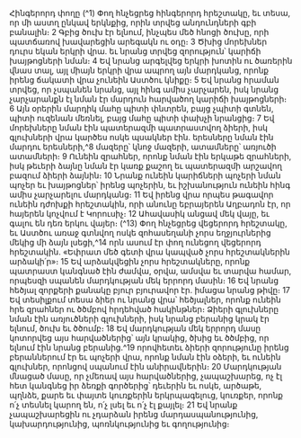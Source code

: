 
Հինգերորդ փողը
(^1) Փող հնչեցրեց հինգերորդ հրեշտակը, եւ տեսա, որ մի աստղ ընկավ երկնքից, որին տրվեց անդունդների գբի
բանալին։ 2 Գբից ծուխ էր ելնում, ինչպես մեծ հնոցի ծուխը, որի պատճառով խավարեցին արեգակն ու օդը։ 3 Ծխից
մորեխներ դուրս եկան երկրի վրա. եւ նրանց տրվեց զորություն՝ կարիճի խայթոցների նման։ 4 Եվ նրանց արգելվեց երկրի
խոտին ու ծառերին վնաս տալ, այլ միայն երկրի վրա ապրող այն մարդկանց, որոնք իրենց ճակատի վրա չունեին Աստծու
կնիքը։ 5 Եվ նրանց հրաման տրվեց, որ չսպանեն նրանց, այլ հինգ ամիս չարչարեն, իսկ նրանց չարչարանքն էլ նման էր
մարդուն հարվածող կարիճի խայթոցների։ 6 Այն օրերին մարդիկ մահը պիտի փնտրեն, բայց չպիտի գտնեն, պիտի
ուզենան մեռնել, բայց մահը պիտի փախչի նրանցից։ 7 Եվ մորեխները նման էին պատերազմի պատրաստվող ձիերի, իսկ
գլուխների վրա կարծես ոսկե պսակներ էին. երեսները նման էին մարդու երեսների,^8 մազերը՝ կնոջ մազերի, ատամները՝
առյուծի ատամների։ 9 Ունեին զրահներ, որոնք նման էին երկաթե զրահների, իսկ թեւերի ձայնը նման էր կառք քաշող եւ
պատերազմի արշավող բազում ձիերի ձայնին։ 10 Նրանք ունեին կարիճների պոչերի նման պոչեր եւ խայթոցներ՝ իրենց
պոչերին, եւ իշխանություն ունեին հինգ ամիս չարչարելու մարդկանց։ 11 Եվ իրենց վրա որպես թագավոր ունեին դժոխքի
հրեշտակին, որի անունը եբրայերեն Աղբադոն էր, որ հայերեն կոչվում է Կորուսիչ։ 12 Ահավասիկ անցավ մեկ վայը, եւ
գալու են դեռ երկու վայեր։
(^13) Փող հնչեցրեց վեցերորդ հրեշտակը, եւ Աստծու առաջ գտնվող ոսկե զոհասեղանի չորս եղջյուրներից մեկից մի ձայն
լսեցի,^14 որն ասում էր փող ունեցող վեցերորդ հրեշտակին. «Եփրատ մեծ գետի վրա կապված չորս հրեշտակներին
արձակի՛ր»։ 15 Եվ արձակվեցին չորս հրեշտակները, որոնք պատրաստ կանգնած էին ժամվա, օրվա, ամսվա եւ տարվա
համար, որպեսզի սպանեն մարդկության մեկ երրորդ մասին։ 16 Եվ նրանց հեծյալ զորքերի քանակը բյուր բյուրավոր էր.
իմացա նրանց թիվը։ 17 Եվ տեսիլքում տեսա ձիեր ու նրանց վրա՝ հեծյալներ, որոնք ունեին հրե զրահներ ու ծծմբով
հրդեհված հակինթներ։ Ձիերի գլուխները նման էին առյուծների գլուխների, իսկ նրանց բերանից կրակ էր ելնում, ծուխ
եւ ծծումբ։ 18 Եվ մարդկության մեկ երրորդ մասը կոտորվեց այս հարվածներից՝ այն կրակից, ծխից եւ ծծմբից, որ ելնում
էին նրանց բերանից.^19 որովհետեւ ձիերի զորությունը իրենց բերաններում էր եւ պոչերի վրա, որոնք նման էին օձերի, եւ
ունեին գլուխներ, որոնցով սպանում էին անիրավներին։ 20 Մարդկության մնացած մասը, որ չմեռավ այս հարվածներից,
չապաշխարեց, ոչ էլ հետ կանգնեց իր ձեռքի գործերից՝ դեւերին եւ ոսկե, արծաթե, պղնձե, քարե եւ փայտե կուռքերին
երկրպագելուց, կուռքեր, որոնք ո՛չ տեսնել կարող են, ո՛չ լսել եւ ո՛չ էլ քայլել։ 21 Եվ նրանք չապաշխարեցին ու չդարձան
իրենց մարդասպանությունից, կախարդությունից, պոռնկությունից եւ գողությունից։

